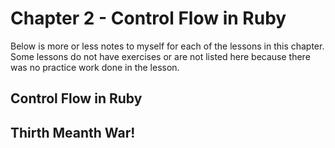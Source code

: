 # Chapter 2 - Control Flow in Ruby
Below is more or less notes to myself for each of the lessons in this chapter.  Some lessons do not have exercises or are not listed here because there was no practice work done in the lesson.
## Control Flow in Ruby

## Thirth Meanth War!
